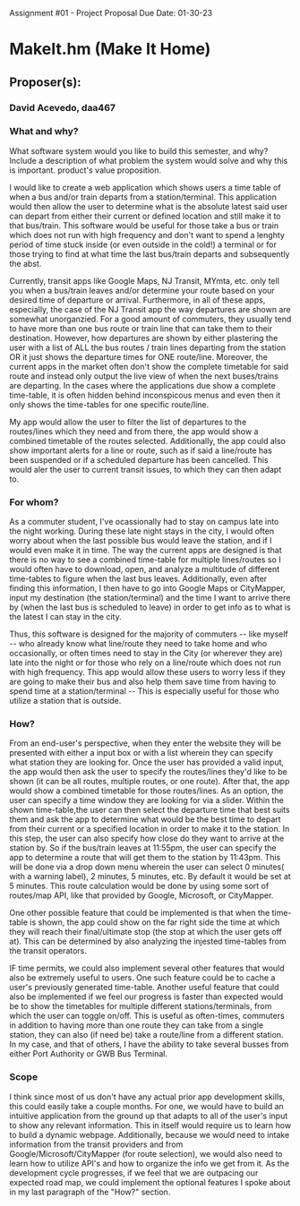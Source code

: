 Assignment #01 - Project Proposal
Due Date: 01-30-23

# MakeIt.hm (Make It Home)

## Proposer(s): 
###      David Acevedo, daa467

### What and why?

What software system would you like to build this semester, and why? Include a description of what problem the system would solve and why this is important. product's value proposition.

I would like to create a web application which shows users a time table of when a bus and/or train departs from a station/terminal. This application would then allow the user to determine what is the absolute latest said user can depart from either their current or defined location and still make it to that bus/train. This software would be useful for those take a bus or train which does not run with high frequency and don't want to spend a lenghty period of time stuck inside (or even outside in the cold!) a terminal or for those trying to find at what time the last bus/train departs and subsequently the abst.

Currently, transit apps like Google Maps, NJ Transit, MYmta, etc. only tell you when a bus/train leaves and/or determine your route based on your desired time of departure or arrival. Furthermore, in all of these apps, especially, the case of the NJ Transit app the way departures are shown are somewhat unorganzied. 
For a good amount of commuters, they usually tend to have more than one bus route or train line that can take them to their destination. However, how departures are shown by either plastering the user with a list of ALL the bus routes / train lines departing from the station OR it just shows the departure times for ONE route/line. Moreover, the current apps in the market often  don't show the complete timetable for said route and instead only output the live view of when the next buses/trains are departing. In the cases where the applications due show a complete time-table, it is often hidden behind inconspicous menus and even then it only shows the time-tables for one specific route/line. 

My app would allow the user to filter the list of departures to the routes/lines which they need and from there, the app would show a combined timetable of the routes selected. Additionally, the app could also show important alerts for a line or route, such as if said a line/route has been suspended or if a scheduled departure has been cancelled. This would aler the user to current transit issues, to which they can then adapt to.


### For whom?

As a commuter student, I've ocassionally had to stay on campus late into the night working. During these late night stays in the city, I would often worry about when the last possible bus would leave the station, and if I would even make it in time. The way the current apps are designed is that there is no way to see a combined time-table for multiple lines/routes so I would often have to download, open, and analyze a multitude of different time-tables to figure when the last bus leaves. Additionally, even after finding this information, I then have to go into Google Maps or CityMapper, input my destination (the station/terminal) and the time I want to arrive there by (when the last bus is scheduled to leave) in order to get info as to what is the latest I can stay in the city.

Thus, this software is designed for the majority of commuters -- like myself -- who already know what line/route they need to take home and who occasionally, or often times need to stay in the City (or wherever they are) late into the night or for those who rely on a line/route which does not run with high frequency. This app would allow these users to worry less if they are going to make their bus and also help them save time from having to spend time at a station/terminal -- This is especially useful for those who utilize a station that is outside.

### How?

From an end-user's perspective, when they enter the website they will be presented with either a input box or with a list wherein they can specify what station they are looking for. Once the user has provided a valid input, the app would then ask the user to specify the routes/lines they'd like to be shown (it can be all routes, multiple routes, or one route). After that, the app would show a combined timetable for those routes/lines. As an option, the user can specify a time window they are looking for via a slider.
Within the shown time-table,the user can then select the departure time that best suits them and ask the app to determine what would be the best time to depart from their current or a specified location in order to make it to the station. In this step, the user can also specify how close do they want to arrive at the station by. So if the bus/train leaves at 11:55pm, the user can specify the app to determine a route that will get them to the station by 11:43pm. This will be done via a drop down menu wherein the user can select 0 minutes( with a warning label), 2 minutes, 5 minutes, etc. By default it would be set at 5 minutes. This route calculation would be done by using some sort of routes/map API, like that provided by Google, Microsoft, or CityMapper.

One other possible feature that could be implemented is that when the time-table is shown, the app could show on the far right side the time at which they will reach their final/ultimate stop (the stop at which the user gets off at). This can be determined by also analyzing the injested time-tables from the transit operators.

IF time permits, we could also implement several other features that would also be extremely useful to users.
One such feature could be to cache a user's previously generated time-table. Another useful feature that could also be implemented if we feel our progress is faster than expected would be to show the timetables for multiple different stations/terminals, from which the user can toggle on/off. This is useful as often-times, commuters in addition to having more than one route they can take from a single station, they can also (if need be) take a route/line from a different station. In my case, and that of others, I have the ability to take several busses from either Port Authority or GWB Bus Terminal.

### Scope

I think since most of us don't have any actual  prior app development skills, this could easily take a couple months. For one, we would have to build an intuitive application from the ground up that adapts to all of the user's input to show any relevant information. This in itself would require us to learn how to build a dynamic webpage. Additionally, because we would need to intake information from the transit providers and from Google/Microsoft/CityMapper (for route selection), we would also need to learn how to utilize API's and how to organize the info we get from it. As the development cycle progresses, if we feel that we are outpacing our expected road map, we could implement the optional features I spoke about in my last paragraph of  the "How?" section.